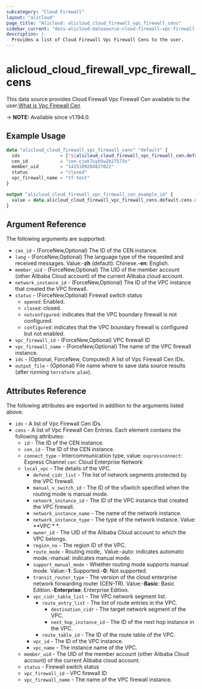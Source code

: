 ```yaml
---
subcategory: "Cloud Firewall"
layout: "alicloud"
page_title: "Alicloud: alicloud_cloud_firewall_vpc_firewall_cens"
sidebar_current: "docs-alicloud-datasource-cloud-firewall-vpc-firewall-cens"
description: |-
  Provides a list of Cloud Firewall Vpc Firewall Cens to the user.
---
```


# alicloud_cloud_firewall_vpc_firewall_cens

This data source provides Cloud Firewall Vpc Firewall Cen available to the user.[What is Vpc Firewall Cen](https://www.alibabacloud.com/help/en/cloud-firewall/latest/describevpcfirewallcenlist)

-> **NOTE:** Available since v1.194.0.

## Example Usage

```terraform
data "alicloud_cloud_firewall_vpc_firewall_cens" "default" {
  ids               = ["${alicloud_cloud_firewall_vpc_firewall_cen.default.id}"]
  cen_id            = "cen-cjok7uyb5w2b27573v"
  member_uid        = "1415189284827022"
  status            = "closed"
  vpc_firewall_name = "tf-test"
}

output "alicloud_cloud_firewall_vpc_firewall_cen_example_id" {
  value = data.alicloud_cloud_firewall_vpc_firewall_cens.default.cens.0.id
}
```

## Argument Reference

The following arguments are supported:
* `cen_id` - (ForceNew,Optional) The ID of the CEN instance.
* `lang` - (ForceNew,Optional) The language type of the requested and received messages. Value:-**zh** (default): Chinese.-**en**: English.
* `member_uid` - (ForceNew,Optional) The UID of the member account (other Alibaba Cloud account) of the current Alibaba cloud account.
* `network_instance_id` - (ForceNew,Optional) The ID of the VPC instance that created the VPC firewall.
* `status` - (ForceNew,Optional) Firewall switch status
  - `opened`: Enabled.
  - `closed`: closed.
  - `notconfigured`: indicates that the VPC boundary firewall is not configured. 
  - `configured`: indicates that the VPC boundary firewall is configured but not enabled.
* `vpc_firewall_id` - (ForceNew,Optional) VPC firewall ID
* `vpc_firewall_name` - (ForceNew,Optional) The name of the VPC firewall instance.
* `ids` - (Optional, ForceNew, Computed) A list of Vpc Firewall Cen IDs.
* `output_file` - (Optional) File name where to save data source results (after running `terraform plan`).

## Attributes Reference

The following attributes are exported in addition to the arguments listed above:
* `ids` - A list of Vpc Firewall Cen IDs.
* `cens` - A list of Vpc Firewall Cen Entries. Each element contains the following attributes:
  * `id` - The ID of the CEN instance.
  * `cen_id` - The ID of the CEN instance.
  * `connect_type` - Intercommunication type, value: `expressconnect`: Express Channel `cen`: Cloud Enterprise Network
  * `local_vpc` - The details of the VPC.
    * `defend_cidr_list` - The list of network segments protected by the VPC firewall.
    * `manual_v_switch_id` - The ID of the vSwitch specified when the routing mode is manual mode.
    * `network_instance_id` - The ID of the VPC instance that created the VPC firewall.
    * `network_instance_name` - The name of the network instance.
    * `network_instance_type` - The type of the network instance. Value: **VPC * *.
    * `owner_id` - The UID of the Alibaba Cloud account to which the VPC belongs.
    * `region_no` - The region ID of the VPC.
    * `route_mode` - Routing mode,. Value:-auto: indicates automatic mode.-manual: indicates manual mode.
    * `support_manual_mode` - Whether routing mode supports manual mode. Value:-**1**: Supported.-**0**: Not supported.
    * `transit_router_type` - The version of the cloud enterprise network forwarding router (CEN-TR). Value:-**Basic**: Basic Edition.-**Enterprise**: Enterprise Edition.
    * `vpc_cidr_table_list` - The VPC network segment list.
      * `route_entry_list` - The list of route entries in the VPC.
        * `destination_cidr` - The target network segment of the VPC.
        * `next_hop_instance_id` - The ID of the next hop instance in the VPC.
      * `route_table_id` - The ID of the route table of the VPC.
    * `vpc_id` - The ID of the VPC instance.
    * `vpc_name` - The instance name of the VPC.
  * `member_uid` - The UID of the member account (other Alibaba Cloud account) of the current Alibaba cloud account.
  * `status` - Firewall switch status
  * `vpc_firewall_id` - VPC firewall ID
  * `vpc_firewall_name` - The name of the VPC firewall instance.
